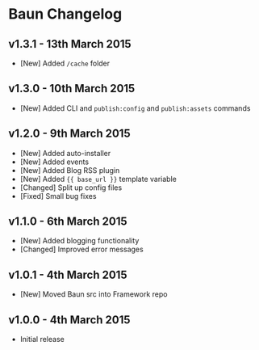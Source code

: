 # Baun Changelog

## v1.3.1 - 13th March 2015

* [New] Added `/cache` folder

## v1.3.0 - 10th March 2015

* [New] Added CLI and `publish:config` and `publish:assets` commands

## v1.2.0 - 9th March 2015

* [New] Added auto-installer
* [New] Added events
* [New] Added Blog RSS plugin
* [New] Added `{{ base_url }}` template variable
* [Changed] Split up config files
* [Fixed] Small bug fixes

## v1.1.0 - 6th March 2015

* [New] Added blogging functionality
* [Changed] Improved error messages

## v1.0.1 - 4th March 2015

* [New] Moved Baun src into Framework repo

## v1.0.0 - 4th March 2015

* Initial release